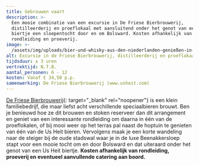 ```yaml
---
title: Gebrouwen vaart
description: >-
  Een mooie combinatie van een excursie in De Friese Bierbrouwerij,
  distilleerderij en proeflokaal met aansluitend onder het genot van een Us Heit
  biertje een sloepentocht door en om Bolsward. Kosten afhankelijk van
  rondleiding en proeverij.
image: >-
  /assets/img/uploads/bier-und-whisky-aus-den-niederlanden-genießen-in-der-brauerei-us-heit.JPG
alt: Excursie in de Friese Bierbrouwerij, distilleerderij en proeflokaal
tijdsduur: ± 3 uren
vertrektijd: N.T.B.
aantal_personen: 6 - 12
kosten: Vanaf € 34,50 p.p.
samenwerking: De Friese Bierbrouwerij (www.usheit.com)
---
```


[De Friese Bierbrouwerij](https://www.usheit.com){: target="_blank" rel="noopener"} is een klein familiebedrijf, die maar liefst acht verschillende speciaalbieren brouwt. Ben je benieuwd hoe ze dit brouwen en stoken reserveer dan dit arrangement en geniet van een interessante rondleiding om daarna in één van de proeflokalen, of bij mooi weer op het terras pal naast de hoptuin te genieten van één van de Us Heit bieren. Vervolgens maak je een korte wandeling naar de steiger bij de oude stadswal waar je in de luxe Beenakkersloep stapt voor een mooie tocht om en door Bolsward en dat uiteraard onder het genot van een Us Heit biertje. **Kosten afhankelijk van rondleiding, proeverij en eventueel aanvullende catering aan boord.**
